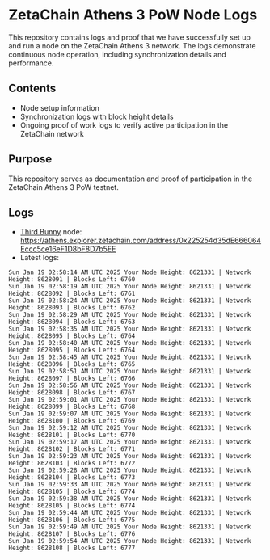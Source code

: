 # ZetaChain Athens 3 PoW Node Logs
This repository contains logs and proof that we have successfully set up and run a node on the ZetaChain Athens 3 network. The logs demonstrate continuous node operation, including synchronization details and performance.

## Contents
- Node setup information
- Synchronization logs with block height details
- Ongoing proof of work logs to verify active participation in the ZetaChain network

## Purpose
This repository serves as documentation and proof of participation in the ZetaChain Athens 3 PoW testnet.

## Logs

- [Third Bunny](https://thirdbunny.xyz/) node: https://athens.explorer.zetachain.com/address/0x225254d35dE666064Eccc5ce16eF1D8bF8D7b5EE
- Latest logs:
```
Sun Jan 19 02:58:14 AM UTC 2025 Your Node Height: 8621331 | Network Height: 8628091 | Blocks Left: 6760
Sun Jan 19 02:58:19 AM UTC 2025 Your Node Height: 8621331 | Network Height: 8628092 | Blocks Left: 6761
Sun Jan 19 02:58:24 AM UTC 2025 Your Node Height: 8621331 | Network Height: 8628093 | Blocks Left: 6762
Sun Jan 19 02:58:29 AM UTC 2025 Your Node Height: 8621331 | Network Height: 8628094 | Blocks Left: 6763
Sun Jan 19 02:58:35 AM UTC 2025 Your Node Height: 8621331 | Network Height: 8628095 | Blocks Left: 6764
Sun Jan 19 02:58:40 AM UTC 2025 Your Node Height: 8621331 | Network Height: 8628095 | Blocks Left: 6764
Sun Jan 19 02:58:45 AM UTC 2025 Your Node Height: 8621331 | Network Height: 8628096 | Blocks Left: 6765
Sun Jan 19 02:58:51 AM UTC 2025 Your Node Height: 8621331 | Network Height: 8628097 | Blocks Left: 6766
Sun Jan 19 02:58:56 AM UTC 2025 Your Node Height: 8621331 | Network Height: 8628098 | Blocks Left: 6767
Sun Jan 19 02:59:01 AM UTC 2025 Your Node Height: 8621331 | Network Height: 8628099 | Blocks Left: 6768
Sun Jan 19 02:59:07 AM UTC 2025 Your Node Height: 8621331 | Network Height: 8628100 | Blocks Left: 6769
Sun Jan 19 02:59:12 AM UTC 2025 Your Node Height: 8621331 | Network Height: 8628101 | Blocks Left: 6770
Sun Jan 19 02:59:17 AM UTC 2025 Your Node Height: 8621331 | Network Height: 8628102 | Blocks Left: 6771
Sun Jan 19 02:59:23 AM UTC 2025 Your Node Height: 8621331 | Network Height: 8628103 | Blocks Left: 6772
Sun Jan 19 02:59:28 AM UTC 2025 Your Node Height: 8621331 | Network Height: 8628104 | Blocks Left: 6773
Sun Jan 19 02:59:33 AM UTC 2025 Your Node Height: 8621331 | Network Height: 8628105 | Blocks Left: 6774
Sun Jan 19 02:59:38 AM UTC 2025 Your Node Height: 8621331 | Network Height: 8628105 | Blocks Left: 6774
Sun Jan 19 02:59:44 AM UTC 2025 Your Node Height: 8621331 | Network Height: 8628106 | Blocks Left: 6775
Sun Jan 19 02:59:49 AM UTC 2025 Your Node Height: 8621331 | Network Height: 8628107 | Blocks Left: 6776
Sun Jan 19 02:59:54 AM UTC 2025 Your Node Height: 8621331 | Network Height: 8628108 | Blocks Left: 6777
```
